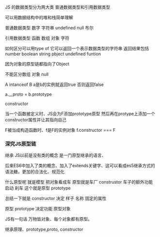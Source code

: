 JS 的数据类型分为两大类 普通数据类型和引用数据类型

可以用数据结构中的堆和栈简单理解

普通数据类型 数字 字符串 undefined null 布尔

引用数据类型 函数 数组 对象 字符

如何区分可以用type of 它可以返回一个表示数据类型的字符串 返回结果包括 number boolean string pbject undefined funtion 

因为对象的原型链都指向了Object 

不能区分数组 对象 null

A intanceof B a是b的实例就返回true 否则返回false 

a.__proto = b.prototype 

constructor 

当一个函数被定义时、JS会为F添加prototype原型 然后再在protype上添加一个constructor属性并让其指向自己

F被当成构造函数时、f是F的实例对象 f.constructor === F

### 深究JS原型链

继承 JS以前是没有类的概念 是一门原型继承的语言、

后来ES6中加入了类的概念、加入了extends关键字、这可以看成es5继承方式的语法糖，更加的合法化、规范化

什么原型呢 就是模型 把对象看成车 原型就是车厂 construstor 车子的额外功能 启动 刹车 这个就是原型 prototype

总结一下就是 constructor 决定 样子 名称 固定的属性 

原型 prototype 决定功能 原型对象

JS有一句话 万物皆对象、每个对象都有原型。

继承原理、prototype,proto, constructor

